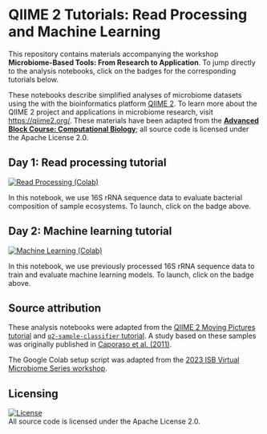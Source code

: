 # QIIME 2 Tutorials: Read Processing and Machine Learning

This repository contains materials accompanying the workshop **Microbiome-Based Tools: From Research to Application**. To jump directly to the analysis notebooks, click on the badges for the corresponding tutorials below.

These notebooks describe simplified analyses of microbiome datasets using the with the bioinformatics platform [QIIME 2](https://qiime2.org/). To learn more about the QIIME 2 project and applications in microbiome research, visit https://qiime2.org/. These materials have been adapted from the [**Advanced Block Course: Computational Biology**](https://github.com/bokulich-lab/advanced-comp-bio-tutorial.git); all source code is licensed under the Apache License 2.0.

## Day 1: Read processing tutorial
[![Read Processing (Colab)](https://colab.research.google.com/assets/colab-badge.svg)](https://colab.research.google.com/github/bokulich-lab/uzh-microbiome-tutorial/blob/main/01_read_processing.ipynb)

In this notebook, we use 16S rRNA sequence data to evaluate bacterial composition of sample ecosystems. To launch, click on the badge above.

## Day 2: Machine learning tutorial
[![Machine Learning (Colab)](https://colab.research.google.com/assets/colab-badge.svg)](https://colab.research.google.com/github/bokulich-lab/uzh-microbiome-tutorial/blob/main/02_machine_learning.ipynb)

In this notebook, we use previously processed 16S rRNA sequence data to train and evaluate machine learning models. To launch, click on the badge above.

## Source attribution

These analysis notebooks were adapted from the [QIIME 2 Moving Pictures tutorial](https://docs.qiime2.org/2023.9/tutorials/moving-pictures/) and [`q2-sample-classifier` tutorial](https://docs.qiime2.org/2023.9/tutorials/sample-classifier/). A study based on these samples was originally published in [Caporaso et al. (2011)](https://www.ncbi.nlm.nih.gov/pubmed/21624126).

The Google Colab setup script was adapted from the [2023 ISB Virtual Microbiome Series workshop](https://github.com/Gibbons-Lab/isb_course_2023/tree/main).

## Licensing

[![License](https://img.shields.io/badge/License-Apache%202.0-blue.svg)](https://opensource.org/licenses/Apache-2.0)<br>
All source code is licensed under the Apache License 2.0.
